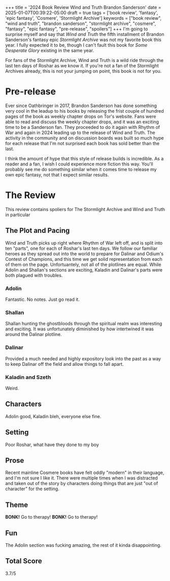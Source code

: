 +++
title = '2024 Book Review Wind and Truth Brandon Sanderson'
date = 2025-01-07T00:39:22-05:00
draft = true
tags = ['book review', 'fantasy', 'epic fantasy', 'Cosmere', 'Stormlight Archive']
keywords = ["book review", "wind and truth", "brandon sanderson", "stormlight archive", "cosmere", "fantasy", "epic fantasy", "pre-release", "spoilers"]
+++
I'm going to surprise myself and say that *Wind and Truth* the fifth installment of Brandon Sanderson's fantasy epic *Stormlight Archive* was not my favorite book this year. I fully expected it to be, though I can't fault this book for *Some Desperate Glory* existing in the same year.

For fans of the Stormlight Archive, Wind and Truth is a wild ride through the last ten days of Roshar as we know it. If you're not a fan of the Stormlight Archives already, this is not your jumping on point, this book is not for you.

# Pre-release

Ever since Oathbringer in 2017, Brandon Sanderson has done something very cool in the leadup to his books by releasing the frist couple of hundred pages of the book as weekly chapter drops on Tor's website. Fans were able to read and discuss the weekly chapter drops, and it was an exciting time to be a Sanderson fan. They proceeded to do it again with Rhythm of War and again in 2024 leading up to the release of Wind and Truth. The activity in the community and on discussion boards was built so much hype for each release that I'm not surprised each book has sold better than the last.

I think the amount of hype that this style of release builds is incredible. As a reader and a fan, I wish I could experience more fiction this way. You'll probably see  me do something similar when it comes time to release my own epic fantasy, not that I expect similar results.

# The Review

This review contains spoliers for The Stormlight Archive and Wind and Truth in particular

## The Plot and Pacing

Wind and Truth picks up right where Rhythm of War left off, and is split into ten "parts", one for each of Roshar's last ten days. We follow our familiar heroes as they spread out into the world to prepare for Dalinar and Odium's Contest of Champions, and this time we get solid representation from each of them on the page. Unfortuantely, not all of the plotlines are equal. While Adolin and Shallan's sections are exciting, Kaladin and Dalinar's parts were both plagued with troubles.

### Adolin

Fantastic. No notes. Just go read it.

### Shallan

Shallan hunting the ghostbloods through the spiritual realm was interesting and exciting. It was unfortunately diminished by how intertwined it was around the Dalinar plotline.

### Dalinar

Provided a much needed and highly expository look into the past as a way to keep Dalinar off the field and allow things to fall apart.

### Kaladin and Szeth

Weird. 

## Characters

Adolin good, Kaladin bleh, everyone else fine.

## Setting

Poor Roshar, what have they done to my boy

## Prose

Recent mainline Cosmere books have felt oddly "modern" in their language, and I'm not sure I like it. There were multiple times when I was distracted and taken out of the story by characters doing things that are just "out of character" for the setting.

## Theme

**BONK!** Go to therapy! **BONK!** Go to therapy!

## Fun

The Adolin section was fucking amazing, the rest of it kinda disappointing. 

## Total Score

3.7/5